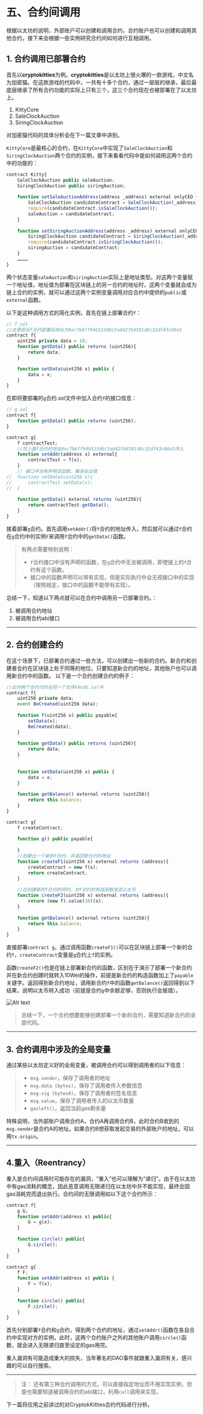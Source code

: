 # 五、合约间调用
根据以太坊的说明，外部账户可以创建和调用合约，合约账户也可以创建和调用其他合约，接下来会根据一些实例研究合约间如何进行互相调用。

## 1. 合约调用已部署合约
首先以**cryptokitties**为例。**cryptokitties**是以太坊上很火爆的一款游戏，中文名为加密猫。在这款游戏的代码中，一共有十多个合约，通过一层层的继承，最后最底层继承了所有合约功能的实际上只有三个，这三个合约现在也被部署在了以太坊上。
1. KittyCore
2. SaleClockAuction
3. SiringClockAuction

对加密猫代码的具体分析会在下一篇文章中讲到。

`KittyCore`是最核心的合约，在`KittyCore`中实现了`SaleClockAuction`和`SiringClockAuction`两个合约的实例，接下来看看代码中是如何调用这两个合约中的功能的：
```javascript
contract Kitty{
	SaleClockAuction public saleAuction;
	SiringClockAuction public siringAuction;
	
	function setSaleAuctionAddress(address _address) external onlyCEO {
        SaleClockAuction candidateContract = SaleClockAuction(_address);
        require(candidateContract.isSaleClockAuction());
        saleAuction = candidateContract;
    }
    
    function setSiringAuctionAddress(address _address) external onlyCEO {
        SiringClockAuction candidateContract = SiringClockAuction(_address);
        require(candidateContract.isSiringClockAuction());
        siringAuction = candidateContract;
    }
    …………
}
```
两个状态变量`saleAuction`和`siringAuction`实际上是地址类型。对这两个变量赋一个地址值，地址值为部署在区块链上的另一合约的地址时，这两个变量就会成为链上合约的实例，就可以通过这两个实例变量调用对应合约中提供的`public`或`external`函数。

以下是这种调用方式的简化实例，首先在链上部署合约`f`：
```javascript
// f.sol
//这里假设f合约部署后地址为0xc7b6ff94b523d6c5a042764581d6c32df43c80a5
contract f{
	uint256 private data = 10;
    function getData() public returns (uint256){
		return data;
	}

	function setData(uint256 x) public {
		data = x;
	}
}
```
在即将要部署的`g`合约.sol文件中加入合约`f`的接口信息：
```javascript
// g.sol
contract f{
    function getData() public returns (uint256);
}

contract g{
    f contractTest;
    //将上面f合约的地址0xc7b6ff94b523d6c5a042764581d6c32df43c80a5传入
    function setAddr(address x) external{
        contractTest = f(x);
    }
    // 接口中没有声明该函数，编译会出错
//  function setData(uint256 x){
//		contractTest.setData(x);	
//	}
	
    function getData() external returns (uint256){
        return contractTest.getData();
    }    
}
```
接着部署`g`合约。首先调用`setAddr()`将`f`合约的地址传入，然后就可以通过`f`合约在`g`合约中的实例`F`来调用`f`合约中的`getData()`函数。
> 有两点需要特别说明：
> * `f`合约接口中没有声明的函数，在`g`合约中无法被调用，即使链上的`f`合约有这个函数。
> * 接口中的函数声明可以带有实现，但是实际执行中会无视接口中的实现（按照规定，接口中的函数不能带有实现）。

总结一下，知道以下两点就可以在合约中调用另一已部署合约。：
1. 被调用合约地址
2. 被调用合约abi接口

***
## 2. 合约创建合约
在这个场景下，已部署合约通过一些方法，可以创建出一些新的合约。新合约和创建者合约在区块链上处于同等的地位，只要知道新合约的地址，其他账户也可以调用新合约中的函数。
以下是一个合约创建合约的例子：
```javascript
//此时两个合约代码在同一个文件FAndG.sol中
contract f{
    uint256 private data;
    event BeCreated(uint256 data);
    
    function f(uint256 x) public payable{
        setData(x);
        BeCreated(data);
    }
    
    function getData() public returns (uint256){
        return data;
    }
    
    
    function setData(uint256 x) public {
        data = x;
    }
    
    function getBalance() external returns (uint256){
        return this.balance;
    }
}

contract g{
    f createContract;
    
    function g() public payable{
        
    }
    //创建出一个新的f合约，并返回新合约的地址
    function createF1(uint256 x) external returns (address){
        createContract = new f(x);
        return createContract;
    }
    
    //在创建新的f合约的同时，对f合约的构造函数发送以太币
    function createF2(uint256 x) external returns (address){
        return (new f).value(10)(x);
    }
    
    function getBalance() external returns (uint256){
        return this.balance;
    }
}
```
直接部署`contract g`，通过调用函数`createF1()`可以在区块链上部署一个新的合约`f`，`createContract`变量是`g`合约上`f`的实例。

函数`createF2()`也是在链上部署新合约的函数，区别在于演示了部署一个新合约并在新合约创建时就转入10Wei的操作，前提是新合约的构造函数加上了`payable`关键字。返回得到新合约地址，调用新合约`f`中的函数`getBalance()`返回得到以下结果，说明以太币转入成功（前提是合约`g`中余额足够，否则执行会报错）。
 
![Alt text](./balance返回图.png)

>总结一下，一个合约想要能够创建部署一个新的合约，需要知道新合约的全部代码。

***
## 3. 合约调用中涉及的全局变量
通过某些以太坊定义好的全局变量，被调用合约可以得到调用者的以下信息：
> * `msg.sender`，保存了调用者的地址
> * `msg.data (bytes)`，保存了调用者传入参数信息
> * `msg.sig (bytes4)`，保存了调用者的签名信息
> * `msg.value`，保存了调用者传入的以太币数量
> * `gasleft()`，返回当前gas剩余量

特殊说明，当外部账户调用合约A，合约A再调用合约B，此时合约B收到的`msg.sender`是合约A的地址。如果合约B想获取发起交易的外部账户的地址，可以用`tx.origin`。
***
## 4.重入（Reentrancy）
重入是合约间调用时可能存在的漏洞，“重入”也可以理解为“递归”。由于在以太坊中有gas消耗的概念，因此恶意调用无限递归在以太坊中并不能实现，最终会因gas消耗完而退出执行。合约间的无限调用如以下这个合约所示：
```javascript
contract f{
    g G;    
    function setAddr(address x) public{
        G = g(x);
    }
    
    function circle() public{
        G.circle();
    }
}

contract g{
    f F;
    function setAddr(address x) public {
        F = f(x);
    }
    
    function circle() public{
        F.circle();
    }
}
```
首先分别部署`f`合约和`g`合约，得到两个合约的地址，通过`setAddr()`函数在各自合约中实现对方的实例，此时，这两个合约账户之外的其他账户调用`circle()`函数，就会进入无限递归直至设定的gas用完。

重入漏洞有可能造成重大的损失，当年著名的DAO事件就跟重入漏洞有关，感兴趣的可以自行搜索。
***
> 注：
> 还有第三种合约调用的方式，可以直接指定地址而不用实现实例，但是也需要知道被调用合约的abi接口，利用`call`调用来实现。

下一篇将应用之前讲过的对CryptokKitties合约代码进行分析。